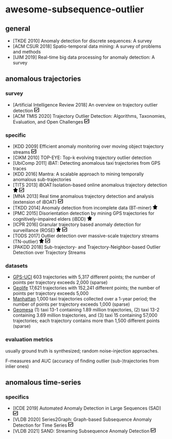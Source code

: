 # awesome-subsequence-outlier

## general

- [TKDE 2010] Anomaly detection for discrete sequences: A survey
- [ACM CSUR 2018] Spatio-temporal data mining: A survey of problems and methods
- [IJIM 2019] Real-time big data processing for anomaly detection: A survey

## anomalous trajectories

### survey

- [Artificial Intelligence Review 2018] An overview on trajectory outlier detection <img src="check-square-regular.svg" width="15" height="15">
- [ACM TMIS 2020] Trajectory Outlier Detection: Algorithms, Taxonomies, Evaluation, and Open Challenges <img src="check-square-regular.svg" width="15" height="15">

### specific

- [KDD 2009] Efficient anomaly monitoring over moving object trajectory streams <img src="check-square-regular.svg" width="15" height="15">
- [CIKM 2010] TOP-EYE: Top-k evolving trajectory outlier detection
- [UbiComp 2011] iBAT: Detecting anomalous taxi trajectories from GPS traces
- [KDD 2016] Mantra: A scalable approach to mining temporally anomalous sub-trajectories
- [TITS 2013] iBOAT:Isolation-based online anomalous trajectory detection <img src="star-solid.svg" width="15" height="15"> <img src="check-square-regular.svg" width="15" height="15">
- [MNA 2013] Real time anomalous trajectory detection and analysis (extension of iBOAT) <img src="check-square-regular.svg" width="15" height="15">
- [TKDD 2014] Anomaly detection from incomplete data (BT-miner) <img src="star-solid.svg" width="15" height="15">
- [PMC 2015] Disorientation detection by mining GPS trajectories for cognitively-impaired elders (iBDD) <img src="star-solid.svg" width="15" height="15">
- [ICPR 2016] Granular trajectory based anomaly detection for surveillance (ROSE) <img src="star-solid.svg" width="15" height="15"> <img src="check-square-regular.svg" width="15" height="15">
- [TODS 2017] Outlier detection over massive-scale trajectory streams (TN-outlier) <img src="star-solid.svg" width="15" height="15"> <img src="check-square-regular.svg" width="15" height="15">
- [PAKDD 2018] Sub-trajectory- and Trajectory-Neighbor-based Outlier Detection over Trajectory Streams

### datasets

- [GPS-UCI](https://archive.ics.uci.edu/ml/datasets/) 603 trajectories with 5,317 different points; the number of points per trajectory exceeds 2,000 (sparse)
- [Geolife](https://www.microsoft.com/en-us/research/publication/geolife-gps-trajectory-dataset-user-guide/) 17,621 trajectories with 152,241 different points; the number of points per trajectory exceeds 5,000
- [Manhattan](https://www.cs.cornell.edu/~arb/data/Manhattan-taxi-trajectories/)  1,000 taxi trajectories collected over a 1-year period; the number of points per trajectory exceeds 1,000 (sparse)
- [Geomesa](https://www.geomesa.org/) (1) taxi 13-1 containing 1.89 million trajectories, (2) taxi 13-2 containing 3.69 million trajectories, and (3) taxi 15 containing 57,000 trajectories; each trajectory contains more than 1,500 different points (sparse)

### evaluation metrics

usually ground truth is synthesized; random noise-injection approaches.

F-measures and AUC (accuracy of finding outlier (sub-)trajectories from inlier ones)

## anomalous time-series


### specifics

- [ICDE 2019] Automated Anomaly Detection in Large Sequences (SAD) <img src="check-square-regular.svg" width="15" height="15">
- [VLDB 2020] Series2Graph: Graph-based Subsequence Anomaly Detection for Time Series <img src="check-square-regular.svg" width="15" height="15">
- [VLDB 2021] SAND: Streaming Subsequence Anomaly Detection <img src="check-square-regular.svg" width="15" height="15">
